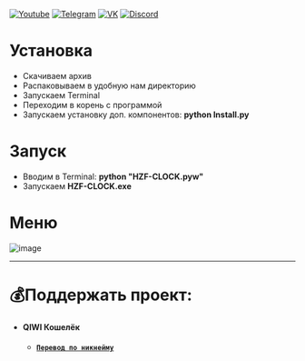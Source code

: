[![Youtube](https://user-images.githubusercontent.com/64781822/185656066-cdb875f1-ade6-4499-ae50-79a4f61fdc3e.png)](https://www.youtube.com/c/HZFYT/) [![Telegram](https://user-images.githubusercontent.com/64781822/185657127-657c530b-3849-4931-ab91-63d6f0508330.png)](https://t.me/hzfnews) [![VK](https://user-images.githubusercontent.com/64781822/185657778-21a240e2-da1f-4b72-b37e-447c9adebfcb.png)](https://vk.com/hzforum1) [![Discord](https://user-images.githubusercontent.com/64781822/185659753-b997c6db-c91a-42c0-8876-6826d46568ba.png)](https://discord.com/invite/7bneGfUS5h)

# Установка
* Скачиваем архив
* Распаковываем в удобную нам директорию
* Запускаем Terminal
* Переходим в корень с программой
* Запускаем установку доп. компонентов: **python Install.py**

# Запуск
* Вводим в Terminal: **python "HZF-CLOCK.pyw"**
* Запускаем **HZF-CLOCK.exe**

# Меню

![image](https://i.imgur.com/qHFeLMe.png)

___
# 💰Поддержать проект:

+ #### **QIWI Кошелёк**
  + [**`Перевод по никнейму`**](https://qiwi.com/n/AVENCORESDONATE)